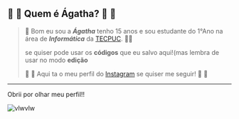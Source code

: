 :metal: :thinking: Quem é Ágatha? :thinking: :metal:
---
> :wave: Bom eu sou a _**Ágatha**_ tenho  15 anos e sou estudante do 1°Ano na área de _**Informática**_ da [TECPUC](https://www.tecpuc.com.br). :ok_woman:
> 
> se quiser pode usar os **códigos** que eu salvo aqui!(mas lembra de usar no modo **edição**
> 
> :camera_flash: :iphone: Aqui ta o meu perfil do [Instagram](https://www.instagram.com/x.energumena/) se quiser me seguir! :iphone: :camera_flash:
---
Obrii por olhar meu perfil!! 

![vlwvlw](https://user-images.githubusercontent.com/114102987/191861391-3f68f24d-980a-4ace-ace5-3cc22b5d3da3.png)
